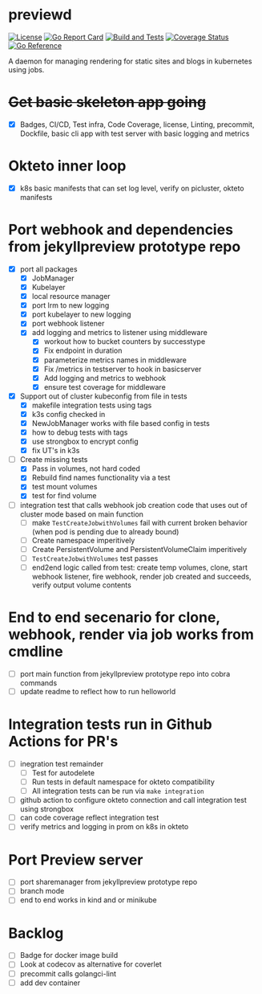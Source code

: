 # previewd

[![License](https://img.shields.io/github/license/clarkezone/previewd.svg)](https://github.com/clarkezone/previewd/blob/main/LICENSE) [![Go Report Card](https://goreportcard.com/badge/github.com/clarkezone/previewd)](https://goreportcard.com/report/github.com/clarkezone/previewd) [![Build and Tests](https://github.com/clarkezone/previewd/workflows/run%20tests/badge.svg)](https://github.com/clarkezone/previewd/actions?query=workflow%3A%22run+tests%22) [![Coverage Status](https://coveralls.io/repos/github/clarkezone/previewd/badge.svg?branch=main)](https://coveralls.io/github/clarkezone/previewd?branch=main) [![Go Reference](https://pkg.go.dev/badge/github.com/clarkezone/previewd.svg)](https://pkg.go.dev/github.com/clarkezone/previewd)

A daemon for managing rendering for static sites and blogs in kubernetes using jobs.

# ~~Get basic skeleton app going~~

- [x] Badges, CI/CD, Test infra, Code Coverage, license, Linting, precommit, Dockfile, basic cli app with test server with basic logging and metrics

# Okteto inner loop

- [x] k8s basic manifests that can set log level, verify on picluster, okteto manifests

# Port webhook and dependencies from jekyllpreview prototype repo

- [x] port all packages
  - [x] JobManager
  - [x] Kubelayer
  - [x] local resource manager
  - [x] port lrm to new logging
  - [x] port kubelayer to new logging
  - [x] port webhook listener
  - [x] add logging and metrics to listener using middleware
    - [x] workout how to bucket counters by successtype
    - [x] Fix endpoint in duration
    - [x] parameterize metrics names in middleware
    - [x] Fix /metrics in testserver to hook in basicserver
    - [x] Add logging and metrics to webhook
    - [x] ensure test coverage for middleware
- [x] Support out of cluster kubeconfig from file in tests
  - [x] makefile integration tests using tags
  - [x] k3s config checked in
  - [x] NewJobManager works with file based config in tests
  - [x] how to debug tests with tags
  - [x] use strongbox to encrypt config
  - [x] fix UT's in k3s
- [ ] Create missing tests
  - [x] Pass in volumes, not hard coded
  - [x] Rebuild find names functionality via a test
  - [x] test mount volumes
  - [x] test for find volume
- [ ] integration test that calls webhook job creation code that uses out of cluster mode based on main function
  - [ ] make `TestCreateJobwithVolumes` fail with current broken behavior (when pod is pending due to already bound)
  - [ ] Create namespace imperitively
  - [ ] Create PersistentVolume and PersistentVolumeClaim imperitively
  - [ ] `TestCreateJobwithVolumes` test passes
  - [ ] end2end logic called from test: create temp volumes, clone, start webhook listener, fire webhook, render job created and succeeds, verify output volume contents

# End to end secenario for clone, webhook, render via job works from cmdline

- [ ] port main function from jekyllpreview prototype repo into cobra commands
- [ ] update readme to reflect how to run helloworld

# Integration tests run in Github Actions for PR's

- [ ] inegration test remainder
  - [ ] Test for autodelete
  - [ ] Run tests in default namespace for okteto compatibility
  - [ ] All integration tests can be run via `make integration`
- [ ] github action to configure okteto connection and call integration test using strongbox
- [ ] can code coverage reflect integration test
- [ ] verify metrics and logging in prom on k8s in okteto

# Port Preview server

- [ ] port sharemanager from jekyllpreview prototype repo
- [ ] branch mode
- [ ] end to end works in kind and or minikube

# Backlog

- [ ] Badge for docker image build
- [ ] Look at codecov as alternative for coverlet
- [ ] precommit calls golangci-lint
- [ ] add dev container
